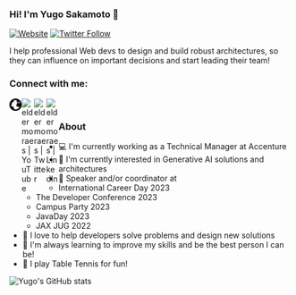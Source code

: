 ### Hi! I'm Yugo Sakamoto 👋

[![Website](https://img.shields.io/website?label=theleaderdev.com&style=for-the-badge&url=https%3A%2F%2Ftheleaderdev.com)][website]
[![Twitter Follow](https://img.shields.io/twitter/follow/ymoto?color=1DA1F2&logo=twitter&style=for-the-badge)](https://twitter.com/intent/follow?original_referer=https%3A%2F%2Fgithub.com%ymoto&screen_name=elderjava)

I help professional Web devs to design and build robust architectures, so they can influence on important decisions and start leading their team!

### Connect with me:

[<img align="left" alt="eldermoraes.com" width="22px" src="https://raw.githubusercontent.com/iconic/open-iconic/master/svg/globe.svg" />][website]
[<img align="left" alt="eldermoraes | YouTube" width="22px" src="https://cdn.jsdelivr.net/npm/simple-icons@v3/icons/youtube.svg" />][youtube]
[<img align="left" alt="eldermoraes | Twitter" width="22px" src="https://cdn.jsdelivr.net/npm/simple-icons@v3/icons/twitter.svg" />][twitter]
[<img align="left" alt="eldermoraes | LinkedIn" width="22px" src="https://cdn.jsdelivr.net/npm/simple-icons@v3/icons/linkedin.svg" />][linkedin]

<br/>

### About

- 💻 I'm currently working as a Technical Manager at Accenture
- 🤖 I'm currently interested in Generative AI solutions and architectures
- 🎤 Speaker and/or coordinator at
  - International Career Day 2023
  - The Developer Conference 2023
  - Campus Party 2023
  - JavaDay 2023
  - JAX JUG 2022
- 🧠 I love to help developers solve problems and design new solutions
- 🌱 I'm always learning to improve my skills and be the best person I can be!
- 🏓 I play Table Tennis for fun!


![Yugo's GitHub stats][stats]

[stats]: https://github-readme-stats.vercel.app/api?username=yugoccp&show_icons=true
[website]: https://theleaderdev.com
[twitter]: https://twitter.com/ymoto
[youtube]: https://www.youtube.com/@outoftheboxdev
[linkedin]: https://linkedin.com/in/yugo-sakamoto
